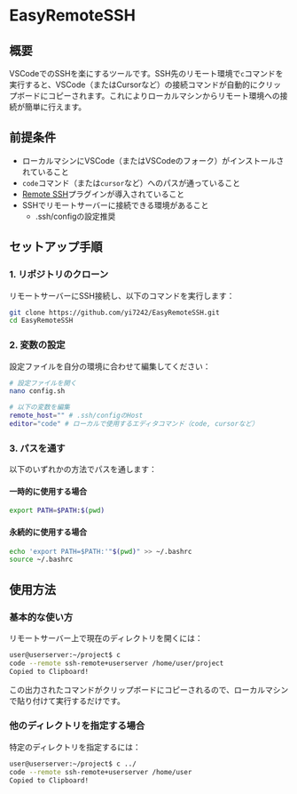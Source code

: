 # EasyRemoteSSH

## 概要
VSCodeでのSSHを楽にするツールです。SSH先のリモート環境で`c`コマンドを実行すると、VSCode（またはCursorなど）の接続コマンドが自動的にクリップボードにコピーされます。これによりローカルマシンからリモート環境への接続が簡単に行えます。

## 前提条件
- ローカルマシンにVSCode（またはVSCodeのフォーク）がインストールされていること
- `code`コマンド（または`cursor`など）へのパスが通っていること
- [Remote SSH](https://marketplace.visualstudio.com/items?itemName=ms-vscode-remote.remote-ssh)プラグインが導入されていること
- SSHでリモートサーバーに接続できる環境があること
  - .ssh/configの設定推奨

## セットアップ手順

### 1. リポジトリのクローン
リモートサーバーにSSH接続し、以下のコマンドを実行します：

```bash
git clone https://github.com/yi7242/EasyRemoteSSH.git
cd EasyRemoteSSH
```

### 2. 変数の設定
設定ファイルを自分の環境に合わせて編集してください：

```bash
# 設定ファイルを開く
nano config.sh

# 以下の変数を編集
remote_host="" # .ssh/configのHost
editor="code" # ローカルで使用するエディタコマンド（code, cursorなど）
```

### 3. パスを通す
以下のいずれかの方法でパスを通します：

#### 一時的に使用する場合
```bash
export PATH=$PATH:$(pwd)
```

#### 永続的に使用する場合
```bash
echo 'export PATH=$PATH:'"$(pwd)" >> ~/.bashrc
source ~/.bashrc
```


## 使用方法

### 基本的な使い方
リモートサーバー上で現在のディレクトリを開くには：

```bash
user@userserver:~/project$ c
code --remote ssh-remote+userserver /home/user/project
Copied to Clipboard!
```

この出力されたコマンドがクリップボードにコピーされるので、ローカルマシンで貼り付けて実行するだけです。

### 他のディレクトリを指定する場合
特定のディレクトリを指定するには：

```bash
user@userserver:~/project$ c ../
code --remote ssh-remote+userserver /home/user
Copied to Clipboard!
```